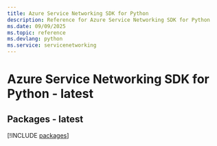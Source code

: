 ```yaml
---
title: Azure Service Networking SDK for Python
description: Reference for Azure Service Networking SDK for Python
ms.date: 09/09/2025
ms.topic: reference
ms.devlang: python
ms.service: servicenetworking
---
```

# Azure Service Networking SDK for Python - latest
## Packages - latest
[!INCLUDE [packages](service-networking-index.md)]